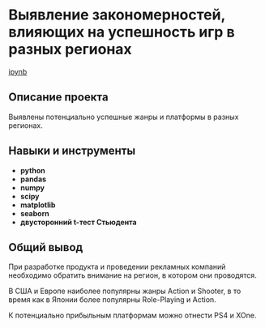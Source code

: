 # Выявление закономерностей, влияющих на успешность игр в разных регионах


[ipynb](https://github.com/NataliaDokhina/yandex_practicum_projects/blob/main/%D0%92%D1%8B%D1%8F%D0%B2%D0%BB%D0%B5%D0%BD%D0%B8%D0%B5%20%D0%B7%D0%B0%D0%BA%D0%BE%D0%BD%D0%BE%D0%BC%D0%B5%D1%80%D0%BD%D0%BE%D1%81%D1%82%D0%B5%D0%B9%2C%20%D0%B2%D0%BB%D0%B8%D1%8F%D1%8E%D1%89%D0%B8%D1%85%20%D0%BD%D0%B0%20%D1%83%D1%81%D0%BF%D0%B5%D1%88%D0%BD%D0%BE%D1%81%D1%82%D1%8C%20%D0%B2%D0%B8%D0%B4%D0%B5%D0%BE%D0%B8%D0%B3%D1%80/%D0%92%D1%8B%D1%8F%D0%B2%D0%BB%D0%B5%D0%BD%D0%B8%D0%B5%20%D0%B7%D0%B0%D0%BA%D0%BE%D0%BD%D0%BE%D0%BC%D0%B5%D1%80%D0%BD%D0%BE%D1%81%D1%82%D0%B5%D0%B9%2C%20%D0%B2%D0%BB%D0%B8%D1%8F%D1%8E%D1%89%D0%B8%D1%85%20%D0%BD%D0%B0%20%D1%83%D1%81%D0%BF%D0%B5%D1%88%D0%BD%D0%BE%D1%81%D1%82%D1%8C%20%D0%B2%D0%B8%D0%B4%D0%B5%D0%BE%D0%B8%D0%B3%D1%80.ipynb)

## Описание проекта

Выявлены потенциально успешные жанры и платформы в разных регионах.



## Навыки и инструменты

- **python**
- **pandas**
- **numpy**
- **scipy**
- **matplotlib**
- **seaborn**
- **двусторонний t-тест Стьюдента**


## Общий вывод 

При разработке продукта и проведении рекламных компаний необходимо обратить внимание на регион, в котором они проводятся.

В США и Европе наиболее популярны жанры Action и Shooter, в то время как в Японии более популярны Role-Playing и Action.

К потенциально прибыльным платформам можно отнести PS4 и XOne.


